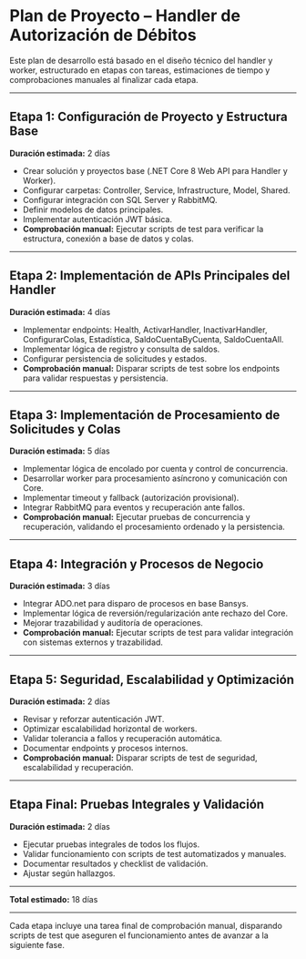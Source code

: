 # Plan de Proyecto – Handler de Autorización de Débitos

Este plan de desarrollo está basado en el diseño técnico del handler y worker, estructurado en etapas con tareas, estimaciones de tiempo y comprobaciones manuales al finalizar cada etapa.

---

## Etapa 1: Configuración de Proyecto y Estructura Base  
**Duración estimada:** 2 días

- Crear solución y proyectos base (.NET Core 8 Web API para Handler y Worker).
- Configurar carpetas: Controller, Service, Infrastructure, Model, Shared.
- Configurar integración con SQL Server y RabbitMQ.
- Definir modelos de datos principales.
- Implementar autenticación JWT básica.
- **Comprobación manual:** Ejecutar scripts de test para verificar la estructura, conexión a base de datos y colas.

---

## Etapa 2: Implementación de APIs Principales del Handler  
**Duración estimada:** 4 días

- Implementar endpoints: Health, ActivarHandler, InactivarHandler, ConfigurarColas, Estadística, SaldoCuentaByCuenta, SaldoCuentaAll.
- Implementar lógica de registro y consulta de saldos.
- Configurar persistencia de solicitudes y estados.
- **Comprobación manual:** Disparar scripts de test sobre los endpoints para validar respuestas y persistencia.

---

## Etapa 3: Implementación de Procesamiento de Solicitudes y Colas  
**Duración estimada:** 5 días

- Implementar lógica de encolado por cuenta y control de concurrencia.
- Desarrollar worker para procesamiento asíncrono y comunicación con Core.
- Implementar timeout y fallback (autorización provisional).
- Integrar RabbitMQ para eventos y recuperación ante fallos.
- **Comprobación manual:** Ejecutar pruebas de concurrencia y recuperación, validando el procesamiento ordenado y la persistencia.

---

## Etapa 4: Integración y Procesos de Negocio  
**Duración estimada:** 3 días

- Integrar ADO.net para disparo de procesos en base Bansys.
- Implementar lógica de reversión/regularización ante rechazo del Core.
- Mejorar trazabilidad y auditoría de operaciones.
- **Comprobación manual:** Ejecutar scripts de test para validar integración con sistemas externos y trazabilidad.

---

## Etapa 5: Seguridad, Escalabilidad y Optimización  
**Duración estimada:** 2 días

- Revisar y reforzar autenticación JWT.
- Optimizar escalabilidad horizontal de workers.
- Validar tolerancia a fallos y recuperación automática.
- Documentar endpoints y procesos internos.
- **Comprobación manual:** Disparar scripts de test de seguridad, escalabilidad y recuperación.

---

## Etapa Final: Pruebas Integrales y Validación  
**Duración estimada:** 2 días

- Ejecutar pruebas integrales de todos los flujos.
- Validar funcionamiento con scripts de test automatizados y manuales.
- Documentar resultados y checklist de validación.
- Ajustar según hallazgos.

---

**Total estimado:** 18 días

---

Cada etapa incluye una tarea final de comprobación manual, disparando scripts de test que aseguren el funcionamiento antes de avanzar a la siguiente fase.
